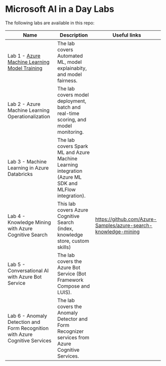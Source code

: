 # Microsoft AI in a Day Labs

The following labs are available in this repo:

Name | Description | Useful links
--- | --- | ---
Lab 1 - [Azure Machine Learning Model Training](01-aml-model-training/README.md) | The lab covers Automated ML, model explainabity, and model fairness.
Lab 2 - Azure Machine Learning Operationalization | The lab covers model deployment, batch and real-time scoring, and model monitoring.
Lab 3 - Machine Learning in Azure Databricks | The lab covers Spark ML and Azure Machine Learning integration (Azure ML SDK and MLFlow integration).
Lab 4 - Knowledge Mining with Azure Cognitive Search | This lab covers Azure Cognitive Search (index, knowledge store, custom skills) | https://github.com/Azure-Samples/azure-search-knowledge-mining
Lab 5 - Conversational AI with Azure Bot Service | The lab covers the Azure Bot Service (Bot Framework Compose and LUIS).
Lab 6 - Anomaly Detection and Form Recognition with Azure Cognitive Services | The lab covers the Anomaly Detector and Form Recognizer services from Azure Cognitive Services.
